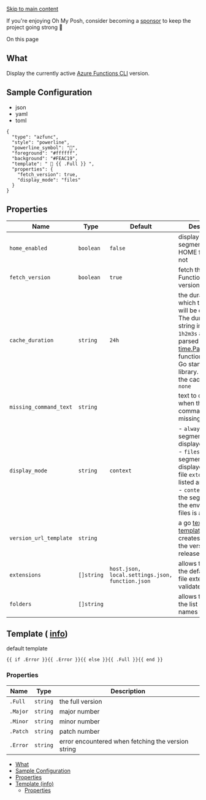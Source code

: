 [Skip to main content](https://ohmyposh.dev/docs/segments/cloud/azfunc#__docusaurus_skipToContent_fallback)

If you're enjoying Oh My Posh, consider becoming a [sponsor](https://github.com/sponsors/JanDeDobbeleer) to keep the project going strong 💪

On this page

## What [​](https://ohmyposh.dev/docs/segments/cloud/azfunc\#what "Direct link to What")

Display the currently active [Azure Functions CLI](https://github.com/Azure/azure-functions-core-tools) version.

## Sample Configuration [​](https://ohmyposh.dev/docs/segments/cloud/azfunc\#sample-configuration "Direct link to Sample Configuration")

- json
- yaml
- toml

```codeBlockLines_e6Vv
{
  "type": "azfunc",
  "style": "powerline",
  "powerline_symbol": "",
  "foreground": "#ffffff",
  "background": "#FEAC19",
  "template": "  {{ .Full }} ",
  "properties": {
    "fetch_version": true,
    "display_mode": "files"
  }
}

```

## Properties [​](https://ohmyposh.dev/docs/segments/cloud/azfunc\#properties "Direct link to Properties")

| Name | Type | Default | Description |
| --- | --- | --- | --- |
| `home_enabled` | `boolean` | `false` | display the segment in the HOME folder or not |
| `fetch_version` | `boolean` | `true` | fetch the Azure Functions CLI version |
| `cache_duration` | `string` | `24h` | the duration for which the version will be cached. The duration is a string in the format `1h2m3s` and is parsed using the [time.ParseDuration](https://golang.org/pkg/time/#ParseDuration) function from the Go standard library. To disable the cache, use `none` |
| `missing_command_text` | `string` |  | text to display when the command is missing |
| `display_mode` | `string` | `context` | - `always`: the segment is always displayed<br>- `files`: the segment is only displayed when file `extensions` listed are present<br>- `context`: displays the segment when the environment or files is active |
| `version_url_template` | `string` |  | a go [text/template](https://golang.org/pkg/text/template/) [template](https://ohmyposh.dev/docs/configuration/templates) that creates the URL of the version info / release notes |
| `extensions` | `[]string` | `host.json, local.settings.json, function.json` | allows to override the default list of file extensions to validate |
| `folders` | `[]string` |  | allows to override the list of folder names to validate |

## Template ( [info](https://ohmyposh.dev/docs/configuration/templates)) [​](https://ohmyposh.dev/docs/segments/cloud/azfunc\#template-info "Direct link to template-info")

default template

```codeBlockLines_e6Vv
{{ if .Error }}{{ .Error }}{{ else }}{{ .Full }}{{ end }}

```

### Properties [​](https://ohmyposh.dev/docs/segments/cloud/azfunc\#properties-1 "Direct link to Properties")

| Name | Type | Description |
| --- | --- | --- |
| `.Full` | `string` | the full version |
| `.Major` | `string` | major number |
| `.Minor` | `string` | minor number |
| `.Patch` | `string` | patch number |
| `.Error` | `string` | error encountered when fetching the version string |

- [What](https://ohmyposh.dev/docs/segments/cloud/azfunc#what)
- [Sample Configuration](https://ohmyposh.dev/docs/segments/cloud/azfunc#sample-configuration)
- [Properties](https://ohmyposh.dev/docs/segments/cloud/azfunc#properties)
- [Template (info)](https://ohmyposh.dev/docs/segments/cloud/azfunc#template-info)
  - [Properties](https://ohmyposh.dev/docs/segments/cloud/azfunc#properties-1)